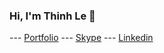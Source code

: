 ### Hi, I'm Thinh Le 👋

--- <a href='https://heyday1515.github.io/Portfolio/'>Portfolio</a> --- <a href='https://join.skype.com/invite/V0Xz7wIrwhgU'>Skype</a> --- <a href='https://www.linkedin.com/in/thinh-le-profile/'>Linkedin</a>
